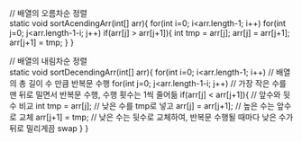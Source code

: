 // 배열의 오름차순 정렬	
	static void sortAcendingArr(int[] arr){
		for(int i=0; i<arr.length-1; i++)
			for(int j=0; j<arr.length-1-i; j++)
				if(arr[j] > arr[j+1]){
				int tmp = arr[j];
				arr[j] = arr[j+1];
				arr[j+1] = tmp;
		}
	}
						
// 배열의 내림차순 정렬	
	static void sortDecendingArr(int[] arr){
		for(int i=0; i<arr.length-1; i++)		// 배열의 총 길이 수 만큼 반복문 수행
			for(int j=0; j<arr.length-1-i; j++)	// 가장 작은 수를 맨 뒤로 밀면서 반복문 수행, 수행 횟수는 1씩 줄어듦
				if(arr[j] < arr[j+1]){			// 앞수와 뒷수 비교
					int tmp = arr[j];			// 낮은 수를 tmp로 넣고
					arr[j] = arr[j+1];			// 높은 수는 앞수로 교체
					arr[j+1] = tmp;				// 낮은 수는 뒷수로 교체하여, 반복문 수행될 때마다 낮은 수가 뒤로 밀리게끔 swap 
		}
	}
